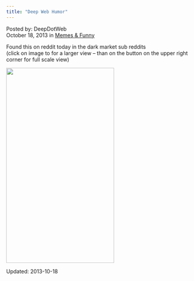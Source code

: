 ```yaml
---
title: "Deep Web Humor"
---
```


    
    
<span>Posted by: DeepDotWeb </span>    
<span>October 18, 2013</span>
<span>in <a href="/category/memes/" title="View all posts in Memes &amp; Funny" rel="category tag">Memes &amp; Funny</a></span>
    

</div><span class="wpsr_floatbts_anchor" data-offset="25" ></span><p>Found this on reddit today in the dark market sub reddits<br />
    (click on image to for a larger view &#8211; than on the button on the upper right corner for full scale view)</p>


<img src="https://info-gir.github.io/deepdotweb/imgs/2013/10/t0UGXw8.jpg" width="289" height="522" />

    
    

Updated: 2013-10-18
    
